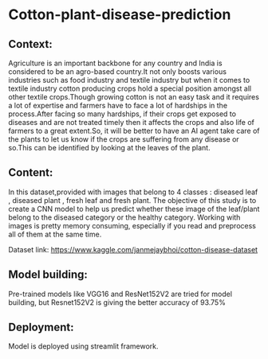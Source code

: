 # Cotton-plant-disease-prediction

## Context:
 Agriculture is an important backbone for any country and India is considered to be an agro-based country.It not only boosts various industries such as food industry and textile industry but when it comes to textile industry cotton producing crops hold a special position amongst all other textile crops.Though growing cotton is not an easy task and it requires a lot of expertise and farmers have to face a lot of hardships in the process.After facing so many hardships, if their crops get exposed to diseases and are not treated timely then it affects the crops and also life of farmers to a great extent.So, it will be better to have an AI agent take care of the plants to let us know if the crops are suffering from any disease or so.This can be identified by looking at the leaves of the plant.

## Content:
 In this dataset,provided with images that belong to 4 classes : diseased leaf , diseased plant , fresh leaf and fresh plant. The objective of this study is to create a CNN model to help us predict whether these image of the leaf/plant belong to the diseased category or the healthy category. Working with images is pretty memory consuming, especially if you read and preprocess all of them at the same time.

Dataset link: https://www.kaggle.com/janmejaybhoi/cotton-disease-dataset

## Model building:
 Pre-trained models like VGG16 and ResNet152V2  are tried for model building, but Resnet152V2 is giving the better accuracy of 93.75%
## Deployment:
 Model is deployed using streamlit framework.
